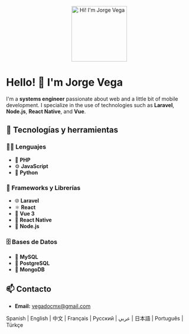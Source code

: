 <div align="center">
  <img src="https://media.giphy.com/media/JIX9t2j0ZTN9S/giphy.gif" alt="Hi! I'm Jorge Vega" width="150"/>
</div>

# Hello! 👋 I'm Jorge Vega

I'm a **systems engineer** passionate about web and a little bit of mobile development. I specialize in the use of technologies such as **Laravel**, **Node.js**, **React Native**, and **Vue**.

## 🚀 Tecnologías y herramientas

### 👨‍💻 Lenguajes
- 🐘 **PHP**
- ⚙️ **JavaScript**
- 🐍 **Python**

### 🔧 Frameworks y Librerías
- 🌐 **Laravel**
- ⚛️ **React**
- 🌿 **Vue 3**
- 📱 **React Native**
- 🚀 **Node.js**

### 🗄️ Bases de Datos
- 💾 **MySQL**
- 🐘 **PostgreSQL**
- 🍃 **MongoDB**

## 📫 Contacto
- **Email:** vegadocmx@gmail.com

Spanish | English | 中文 | Français | Русский | عربي | 日本語 | Português | Türkçe 
 
